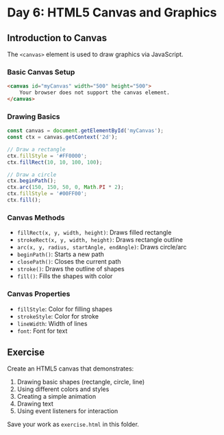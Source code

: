 # Day 6: HTML5 Canvas and Graphics

## Introduction to Canvas
The `<canvas>` element is used to draw graphics via JavaScript.

### Basic Canvas Setup
```html
<canvas id="myCanvas" width="500" height="500">
    Your browser does not support the canvas element.
</canvas>
```

### Drawing Basics
```javascript
const canvas = document.getElementById('myCanvas');
const ctx = canvas.getContext('2d');

// Draw a rectangle
ctx.fillStyle = '#FF0000';
ctx.fillRect(10, 10, 100, 100);

// Draw a circle
ctx.beginPath();
ctx.arc(150, 150, 50, 0, Math.PI * 2);
ctx.fillStyle = '#00FF00';
ctx.fill();
```

### Canvas Methods
- `fillRect(x, y, width, height)`: Draws filled rectangle
- `strokeRect(x, y, width, height)`: Draws rectangle outline
- `arc(x, y, radius, startAngle, endAngle)`: Draws circle/arc
- `beginPath()`: Starts a new path
- `closePath()`: Closes the current path
- `stroke()`: Draws the outline of shapes
- `fill()`: Fills the shapes with color

### Canvas Properties
- `fillStyle`: Color for filling shapes
- `strokeStyle`: Color for stroke
- `lineWidth`: Width of lines
- `font`: Font for text

## Exercise
Create an HTML5 canvas that demonstrates:
1. Drawing basic shapes (rectangle, circle, line)
2. Using different colors and styles
3. Creating a simple animation
4. Drawing text
5. Using event listeners for interaction

Save your work as `exercise.html` in this folder.
